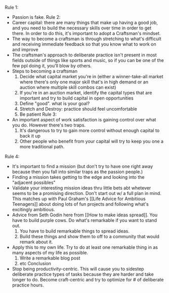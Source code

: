 Rule 1:
- Passion is fake.
Rule 2:
- Career capital: there are many things that make up having a good job, and you need to build the necessary skills over time in order to get there. In order to do this, it's important to adopt a Craftsman's mindset. 
- The way to become a craftsman is through stretching to what's difficult and receiving immediate feedback so that you know what to work on and improve
- The craftsman's approach to deliberate practice isn't present in most fields outside of things like sports and music, so if you can be one of the few ppl doing it, you'll blow by others.
- Steps to becoming a craftsman
	1. Decide what capital market you're in (either a winner-take-all market where there's only one major skill that's in high demand or an auction where multiple skill combos can exist)
	2. If you're in an auction market, identify the capital types that are important and try to build capital in open opportunities
	3. Define "good". what is your goal?
	4. Stretch and Destroy: practice should feel uncomfortable
	5. Be patient
Rule 3:
- An important aspect of work satisfaction is gaining control over what you do. However there's two traps.
	1. It's dangerous to try to gain more control without enough capital to back it up
	2. Other people who benefit from your capital will try to keep you one a more traditional path.

Rule 4:
- It's important to find a mission (but don't try to have one right away because then you fall into similar traps as the passion people.)
- Finding a mission takes getting to the edge and looking into the "adjacent possibles"
- Validate your interesting mission ideas thru little bets abt whetever seems to be a promising direction. Don't start out w/ a full plan in mind. This matches up with Paul Graham's [[Life Advice for Ambitious Teenagers]] about doing lots of fun projects and following what's excitingly ambitious. 
- Advice from Seth Godin here from [[How to make ideas spread]]. You have to build purple cows. Do what's remarkable if you want to stand out.
	1. You have to build remarkable things to spread ideas.
	2. Build these things and show them to off to a community that would remark about it. 
- Apply this to my own life. Try to do at least one remarkable thing in as many aspects of my life as possible.
	1. Write a remarkable blog post
	2. etc
Conclusion
- Stop being productivity-centric. This will cause you to sidestep deliberate practice types of tasks because they are harder and take longer to do. Become craft-centric and try to optimize for # of deliberate practice hours.